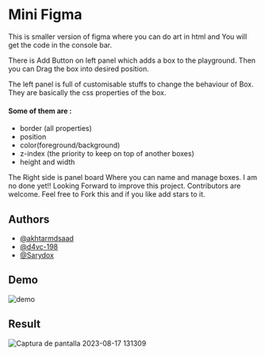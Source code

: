 
# Mini Figma

This is smaller version of figma where you can do art in html and You will get the code in the console bar.  
  
There is Add Button on left panel which adds a box to the playground. Then you can Drag the box into desired position.  
   
The left panel is full of customisable stuffs to change the behaviour of Box. They are basically the css properties of the box.  
  

#### Some of them are : 
-  border (all properties)
- position 
- color(foreground/background)
- z-index (the priority to keep on top of another boxes) 
- height and width 

The Right side is panel board Where you can name and manage boxes. 
I am no done yet!!
Looking Forward to improve this project. 
Contributors are welcome. 
Feel free to Fork this and if you like add stars to it.


## Authors

- [@akhtarmdsaad](https://www.github.com/akhtarmdsaad)
- [@d4vc-198](https://github.com/D4vc-198)
- [@Sarydox](https://github.com/Sarydox)

## Demo
![demo](https://github.com/akhtarmdsaad/mini-Figma/assets/57033728/f7b83a4e-0fae-4dfb-bd94-61216efcacb8)

## Result
![Captura de pantalla 2023-08-17 131309](https://github.com/D4vc-198/mini-Figma/assets/69604964/292d2fc2-685b-4a4c-8cfb-902624e14409)

